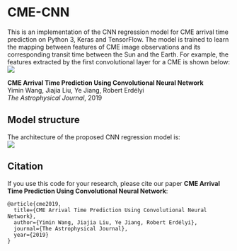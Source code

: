 # CME-CNN
This is an implementation of the CNN regression model for CME arrival time prediction on Python 3, Keras and TensorFlow. The model is trained to learn the mapping between features of CME image observations and its corresponding transit time between the Sun and the Earth. For example, the features extracted by the first convolutional layer for a CME is shown below: <br />
![](https://github.com/yiminking/CME-CNN/blob/master/imgs/first_max_pooling_output.png)

**CME Arrival Time Prediction Using Convolutional Neural Network** <br /> 
Yimin Wang, Jiajia Liu, Ye Jiang, Robert Erdélyi <br /> 
*The Astrophysical Journal*, 2019

## Model structure
The architecture of the proposed CNN regression model is: <br />
![](https://github.com/yiminking/CME-CNN/blob/master/imgs/cnn_model.png)

## Citation
If you use this code for your research, please cite our paper **CME Arrival Time Prediction Using Convolutional Neural Network**: <br />
```
@article{cme2019,
  title={CME Arrival Time Prediction Using Convolutional Neural Network},
  author={Yimin Wang, Jiajia Liu, Ye Jiang, Robert Erdélyi},
  journal={The Astrophysical Journal},
  year={2019}
}
```
